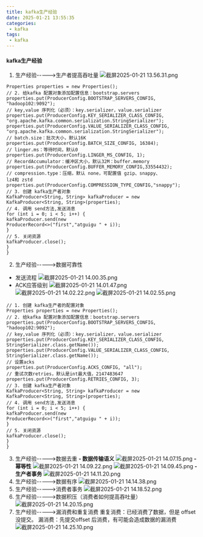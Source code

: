 ```yaml
---
title: kafka生产经验
date: 2025-01-21 13:55:35
categories:
 - kafka
tags: 
 - kafka
---
```


#### kafka生产经验
1. 生产经验----->生产者提高吞吐量
![截屏2025-01-21 13.56.31.png](/upload/截屏2025-01-21%2013.56.31.png)
```
Properties properties = new Properties();
// 2. 给kafka 配置对象添加配置信息：bootstrap.servers
properties.put(ProducerConfig.BOOTSTRAP_SERVERS_CONFIG,
"hadoop102:9092");
// key,value 序列化（必须）：key.serializer，value.serializer
properties.put(ProducerConfig.KEY_SERIALIZER_CLASS_CONFIG,
"org.apache.kafka.common.serialization.StringSerializer");
properties.put(ProducerConfig.VALUE_SERIALIZER_CLASS_CONFIG,
"org.apache.kafka.common.serialization.StringSerializer");
// batch.size：批次大小，默认16K
properties.put(ProducerConfig.BATCH_SIZE_CONFIG, 16384);
// linger.ms：等待时间，默认0
properties.put(ProducerConfig.LINGER_MS_CONFIG, 1);
// RecordAccumulator：缓冲区大小，默认32M：buffer.memory
properties.put(ProducerConfig.BUFFER_MEMORY_CONFIG,33554432);
// compression.type：压缩，默认 none，可配置值 gzip、snappy、
lz4和 zstd
properties.put(ProducerConfig.COMPRESSION_TYPE_CONFIG,"snappy");
// 3. 创建 kafka生产者对象
KafkaProducer<String, String> kafkaProducer = new
KafkaProducer<String, String>(properties);
// 4. 调用 send方法,发送消息
for (int i = 0; i < 5; i++) {
kafkaProducer.send(new
ProducerRecord<>("first","atguigu " + i));
}
// 5. 关闭资源
kafkaProducer.close();
}
}
```
2. 生产经验----->数据可靠性
- 发送流程
![截屏2025-01-21 14.00.35.png](/upload/截屏2025-01-21%2014.00.35.png)
- ACK应答级别
![截屏2025-01-21 14.01.47.png](/upload/截屏2025-01-21%2014.01.47.png)
![截屏2025-01-21 14.02.22.png](/upload/截屏2025-01-21%2014.02.22.png)
![截屏2025-01-21 14.02.55.png](/upload/截屏2025-01-21%2014.02.55.png)
```
// 1. 创建 kafka生产者的配置对象
Properties properties = new Properties();
// 2. 给kafka 配置对象添加配置信息：bootstrap.servers
properties.put(ProducerConfig.BOOTSTRAP_SERVERS_CONFIG,
"hadoop102:9092");
// key,value 序列化（必须）：key.serializer，value.serializer
properties.put(ProducerConfig.KEY_SERIALIZER_CLASS_CONFIG,
StringSerializer.class.getName());
properties.put(ProducerConfig.VALUE_SERIALIZER_CLASS_CONFIG,
StringSerializer.class.getName());
// 设置acks
properties.put(ProducerConfig.ACKS_CONFIG, "all");
// 重试次数retries，默认是int最大值，2147483647
properties.put(ProducerConfig.RETRIES_CONFIG, 3);
// 3. 创建 kafka生产者对象
KafkaProducer<String, String> kafkaProducer = new
KafkaProducer<String, String>(properties);
// 4. 调用 send方法,发送消息
for (int i = 0; i < 5; i++) {
kafkaProducer.send(new
ProducerRecord<>("first","atguigu " + i));
}
// 5. 关闭资源
kafkaProducer.close();
}
}
```
3. 生产经验----->数据去重
**- 数据传输语义**
![截屏2025-01-21 14.07.15.png](/upload/截屏2025-01-21%2014.07.15.png)
**- 幂等性**
![截屏2025-01-21 14.09.22.png](/upload/截屏2025-01-21%2014.09.22.png)
![截屏2025-01-21 14.09.45.png](/upload/截屏2025-01-21%2014.09.45.png)
**- 生产者事务**
![截屏2025-01-21 14.11.20.png](/upload/截屏2025-01-21%2014.11.20.png)
4. 生产经验----->数据有序
![截屏2025-01-21 14.14.38.png](/upload/截屏2025-01-21%2014.14.38.png)
5. 生产经验----->消费者事务
![截屏2025-01-21 14.18.52.png](/upload/截屏2025-01-21%2014.18.52.png)
6. 生产经验----->数据积压（消费者如何提高吞吐量）
![截屏2025-01-21 14.20.15.png](/upload/截屏2025-01-21%2014.20.15.png)
7. 生产经验----->漏消费和重复消费
重复消费：已经消费了数据，但是 offset 没提交。
漏消费：先提交offset 后消费，有可能会造成数据的漏消费
![截屏2025-01-21 14.25.10.png](/upload/截屏2025-01-21%2014.25.10.png)



